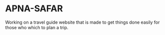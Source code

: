 # APNA-SAFAR
Working on a travel guide website that is made to get things done easily for those who which to plan a trip.
